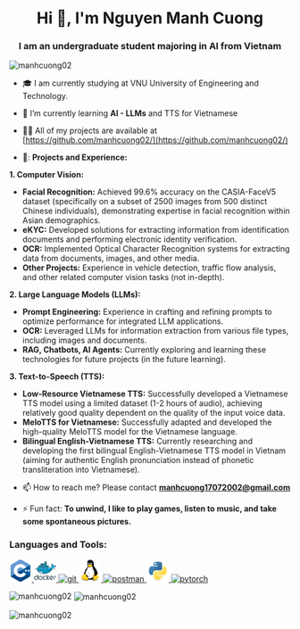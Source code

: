 <h1 align="center">Hi 👋, I'm Nguyen Manh Cuong</h1>
<h3 align="center">I am an undergraduate student majoring in AI from Vietnam</h3>


<p align="left"> <img src="https://komarev.com/ghpvc/?username=manhcuong02&label=Profile%20views&color=0e75b6&style=flat" alt="manhcuong02" /> </p>

- 🎓 I am currently studying at VNU University of Engineering and Technology.

- 🌱 I’m currently learning **AI - LLMs** and TTS for Vietnamese 

- 👨‍💻 All of my projects are available at [https://github.com/manhcuong02/](https://github.com/manhcuong02/)

- 💼: **Projects and Experience:**

**1. Computer Vision:**

*   **Facial Recognition:** Achieved 99.6% accuracy on the CASIA-FaceV5 dataset (specifically on a subset of 2500 images from 500 distinct Chinese individuals), demonstrating expertise in facial recognition within Asian demographics.
*   **eKYC:** Developed solutions for extracting information from identification documents and performing electronic identity verification.
*   **OCR:** Implemented Optical Character Recognition systems for extracting data from documents, images, and other media.
*   **Other Projects:** Experience in vehicle detection, traffic flow analysis, and other related computer vision tasks (not in-depth).

**2. Large Language Models (LLMs):**

*   **Prompt Engineering:**  Experience in crafting and refining prompts to optimize performance for integrated LLM applications.
*   **OCR:** Leveraged LLMs for information extraction from various file types, including images and documents.
*   **RAG, Chatbots, AI Agents:** Currently exploring and learning these technologies for future projects (in the future learning).

**3. Text-to-Speech (TTS):**

*   **Low-Resource Vietnamese TTS:** Successfully developed a Vietnamese TTS model using a limited dataset (1-2 hours of audio), achieving relatively good quality dependent on the quality of the input voice data.
*   **MeloTTS for Vietnamese:** Successfully adapted and developed the high-quality MeloTTS model for the Vietnamese language.
*   **Bilingual English-Vietnamese TTS:** Currently researching and developing the first bilingual English-Vietnamese TTS model in Vietnam (aiming for authentic English pronunciation instead of phonetic transliteration into Vietnamese).

- 📫 How to reach me? Please contact **manhcuong17072002@gmail.com**

- ⚡ Fun fact: **To unwind, I like to play games, listen to music, and take some spontaneous pictures.**

<p align="left">
</p>

<h3 align="left">Languages and Tools:</h3>
<p align="left"> <a href="https://www.w3schools.com/cpp/" target="_blank" rel="noreferrer"> <img src="https://raw.githubusercontent.com/devicons/devicon/master/icons/cplusplus/cplusplus-original.svg" alt="cplusplus" width="40" height="40"/> </a> <a href="https://www.docker.com/" target="_blank" rel="noreferrer"> <img src="https://raw.githubusercontent.com/devicons/devicon/master/icons/docker/docker-original-wordmark.svg" alt="docker" width="40" height="40"/> </a> <a href="https://git-scm.com/" target="_blank" rel="noreferrer"> <img src="https://www.vectorlogo.zone/logos/git-scm/git-scm-icon.svg" alt="git" width="40" height="40"/> </a> <a href="https://www.linux.org/" target="_blank" rel="noreferrer"> <img src="https://raw.githubusercontent.com/devicons/devicon/master/icons/linux/linux-original.svg" alt="linux" width="40" height="40"/> </a> <a href="https://postman.com" target="_blank" rel="noreferrer"> <img src="https://www.vectorlogo.zone/logos/getpostman/getpostman-icon.svg" alt="postman" width="40" height="40"/> </a> <a href="https://www.python.org" target="_blank" rel="noreferrer"> <img src="https://raw.githubusercontent.com/devicons/devicon/master/icons/python/python-original.svg" alt="python" width="40" height="40"/> </a> <a href="https://pytorch.org/" target="_blank" rel="noreferrer"> <img src="https://www.vectorlogo.zone/logos/pytorch/pytorch-icon.svg" alt="pytorch" width="40" height="40"/> </a> </p>

<p><img align="left" src="https://github-readme-stats.vercel.app/api/top-langs?username=manhcuong02&show_icons=true&locale=en&layout=compact" alt="manhcuong02" /></p>

<p>&nbsp;<img align="center" src="https://github-readme-stats.vercel.app/api?username=manhcuong02&show_icons=true&locale=en" alt="manhcuong02" /></p>

<p><img align="center" src="https://github-readme-streak-stats.herokuapp.com/?user=manhcuong02&" alt="manhcuong02" /></p>
